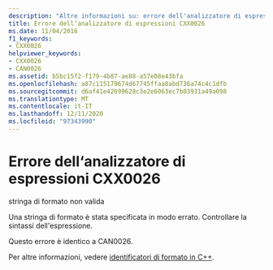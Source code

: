 ```yaml
---
description: "Altre informazioni su: errore dell'analizzatore di espressioni CXX0026"
title: Errore dell‘analizzatore di espressioni CXX0026
ms.date: 11/04/2016
f1_keywords:
- CXX0026
helpviewer_keywords:
- CXX0026
- CAN0026
ms.assetid: b5bc15f2-f179-4b87-ae88-a57e08e43bfa
ms.openlocfilehash: a87c115179674d67745ffaa8abd736a74c4c1dfb
ms.sourcegitcommit: d6af41e42699628c3e2e6063ec7b03931a49a098
ms.translationtype: MT
ms.contentlocale: it-IT
ms.lasthandoff: 12/11/2020
ms.locfileid: "97343990"
---
```

# <a name="expression-evaluator-error-cxx0026"></a>Errore dell‘analizzatore di espressioni CXX0026

stringa di formato non valida

Una stringa di formato è stata specificata in modo errato. Controllare la sintassi dell'espressione.

Questo errore è identico a CAN0026.

Per altre informazioni, vedere [identificatori di formato in C++](/visualstudio/debugger/format-specifiers-in-cpp).
